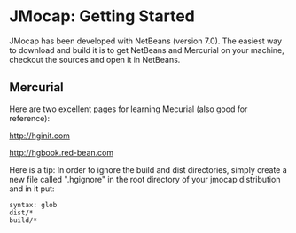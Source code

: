 # JMocap: Getting Started #

JMocap has been developed with NetBeans (version 7.0). The easiest way to download and build it is to get NetBeans and Mercurial on your machine, checkout the sources and open it in NetBeans.

## Mercurial ##

Here are two excellent pages for learning Mecurial (also good for reference):

http://hginit.com

http://hgbook.red-bean.com

Here is a tip: In order to ignore the build and dist directories, simply create a new file called ".hgignore" in the root directory of your jmocap distribution and in it put:

```
syntax: glob
dist/*
build/*
```